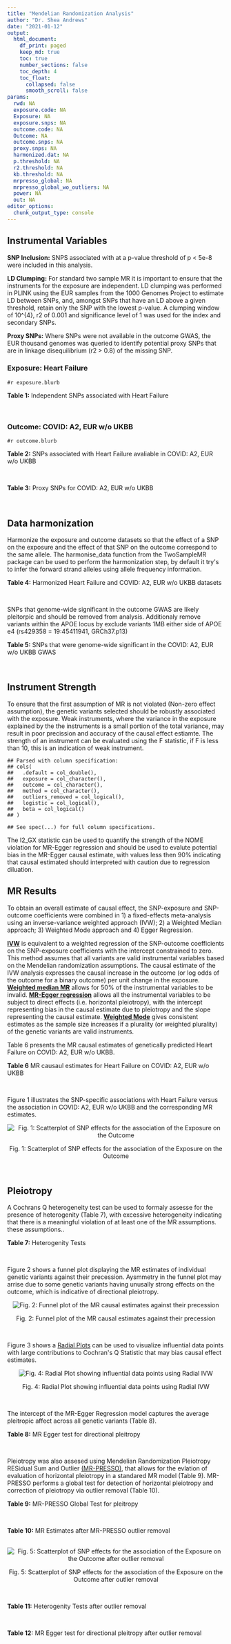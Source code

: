 ```yaml
---
title: "Mendelian Randomization Analysis"
author: "Dr. Shea Andrews"
date: "2021-01-12"
output:
  html_document:
    df_print: paged
    keep_md: true
    toc: true
    number_sections: false
    toc_depth: 4
    toc_float:
      collapsed: false
      smooth_scroll: false
params:
  rwd: NA
  exposure.code: NA
  Exposure: NA
  exposure.snps: NA
  outcome.code: NA
  Outcome: NA
  outcome.snps: NA
  proxy.snps: NA
  harmonized.dat: NA
  p.threshold: NA
  r2.threshold: NA
  kb.threshold: NA
  mrpresso_global: NA
  mrpresso_global_wo_outliers: NA
  power: NA
  out: NA
editor_options:
  chunk_output_type: console
---
```







## Instrumental Variables
**SNP Inclusion:** SNPS associated with at a p-value threshold of p < 5e-8 were included in this analysis.
<br>

**LD Clumping:** For standard two sample MR it is important to ensure that the instruments for the exposure are independent. LD clumping was performed in PLINK using the EUR samples from the 1000 Genomes Project to estimate LD between SNPs, and, amongst SNPs that have an LD above a given threshold, retain only the SNP with the lowest p-value. A clumping window of 10^{4}, r2 of 0.001 and significance level of 1 was used for the index and secondary SNPs.
<br>

**Proxy SNPs:** Where SNPs were not available in the outcome GWAS, the EUR thousand genomes was queried to identify potential proxy SNPs that are in linkage disequilibrium (r2 > 0.8) of the missing SNP.
<br>

### Exposure: Heart Failure
`#r exposure.blurb`
<br>

**Table 1:** Independent SNPs associated with Heart Failure
<div data-pagedtable="false">
  <script data-pagedtable-source type="application/json">
{"columns":[{"label":["SNP"],"name":[1],"type":["chr"],"align":["left"]},{"label":["CHROM"],"name":[2],"type":["dbl"],"align":["right"]},{"label":["POS"],"name":[3],"type":["dbl"],"align":["right"]},{"label":["REF"],"name":[4],"type":["chr"],"align":["left"]},{"label":["ALT"],"name":[5],"type":["chr"],"align":["left"]},{"label":["AF"],"name":[6],"type":["dbl"],"align":["right"]},{"label":["BETA"],"name":[7],"type":["dbl"],"align":["right"]},{"label":["SE"],"name":[8],"type":["dbl"],"align":["right"]},{"label":["Z"],"name":[9],"type":["dbl"],"align":["right"]},{"label":["P"],"name":[10],"type":["dbl"],"align":["right"]},{"label":["N"],"name":[11],"type":["dbl"],"align":["right"]},{"label":["TRAIT"],"name":[12],"type":["chr"],"align":["left"]}],"data":[{"1":"rs660240","2":"1","3":"109817838","4":"T","5":"C","6":"0.7872","7":"0.0611","8":"0.0097","9":"6.298970","10":"3.251e-10","11":"950670","12":"Heart_Failure"},{"1":"rs17042102","2":"4","3":"111668626","4":"G","5":"A","6":"0.1150","7":"0.1103","8":"0.0121","9":"9.115702","10":"5.705e-20","11":"960978","12":"Heart_Failure"},{"1":"rs11745324","2":"5","3":"137012171","4":"G","5":"A","6":"0.2277","7":"-0.0528","8":"0.0095","9":"-5.557895","10":"2.345e-08","11":"953416","12":"Heart_Failure"},{"1":"rs4135240","2":"6","3":"36647680","4":"T","5":"C","6":"0.3411","7":"-0.0486","8":"0.0084","9":"-5.785710","10":"6.838e-09","11":"953252","12":"Heart_Failure"},{"1":"rs55730499","2":"6","3":"161005610","4":"C","5":"T","6":"0.0694","7":"0.1058","8":"0.0157","9":"6.738854","10":"1.830e-11","11":"953746","12":"Heart_Failure"},{"1":"rs140570886","2":"6","3":"161013013","4":"T","5":"C","6":"0.0158","7":"0.2136","8":"0.0328","9":"6.512200","10":"7.687e-11","11":"925310","12":"Heart_Failure"},{"1":"rs1556516","2":"9","3":"22100176","4":"G","5":"C","6":"0.4845","7":"0.0622","8":"0.0078","9":"7.974359","10":"1.569e-15","11":"964027","12":"Heart_Failure"},{"1":"rs600038","2":"9","3":"136151806","4":"T","5":"C","6":"0.2091","7":"0.0569","8":"0.0096","9":"5.927080","10":"3.677e-09","11":"958809","12":"Heart_Failure"},{"1":"rs4746140","2":"10","3":"75417249","4":"G","5":"C","6":"0.1540","7":"-0.0666","8":"0.0109","9":"-6.110092","10":"1.104e-09","11":"958813","12":"Heart_Failure"},{"1":"rs17617337","2":"10","3":"121426884","4":"C","5":"T","6":"0.2208","7":"-0.0561","8":"0.0095","9":"-5.905263","10":"3.654e-09","11":"964025","12":"Heart_Failure"},{"1":"rs4766578","2":"12","3":"111904371","4":"T","5":"A","6":"0.5287","7":"-0.0433","8":"0.0079","9":"-5.481013","10":"4.899e-08","11":"956729","12":"Heart_Failure"},{"1":"rs56094641","2":"16","3":"53806453","4":"A","5":"G","6":"0.4158","7":"0.0454","8":"0.0080","9":"5.675000","10":"1.208e-08","11":"956726","12":"Heart_Failure"}],"options":{"columns":{"min":{},"max":[10]},"rows":{"min":[10],"max":[10]},"pages":{}}}
  </script>
</div>
<br>

### Outcome: COVID: A2, EUR w/o UKBB
`#r outcome.blurb`
<br>

**Table 2:** SNPs associated with Heart Failure avaliable in COVID: A2, EUR w/o UKBB
<div data-pagedtable="false">
  <script data-pagedtable-source type="application/json">
{"columns":[{"label":["SNP"],"name":[1],"type":["chr"],"align":["left"]},{"label":["CHROM"],"name":[2],"type":["dbl"],"align":["right"]},{"label":["POS"],"name":[3],"type":["dbl"],"align":["right"]},{"label":["REF"],"name":[4],"type":["chr"],"align":["left"]},{"label":["ALT"],"name":[5],"type":["chr"],"align":["left"]},{"label":["AF"],"name":[6],"type":["dbl"],"align":["right"]},{"label":["BETA"],"name":[7],"type":["dbl"],"align":["right"]},{"label":["SE"],"name":[8],"type":["dbl"],"align":["right"]},{"label":["Z"],"name":[9],"type":["dbl"],"align":["right"]},{"label":["P"],"name":[10],"type":["dbl"],"align":["right"]},{"label":["N"],"name":[11],"type":["dbl"],"align":["right"]},{"label":["TRAIT"],"name":[12],"type":["chr"],"align":["left"]}],"data":[{"1":"rs660240","2":"1","3":"109817838","4":"T","5":"C","6":"0.78710","7":"0.0307830","8":"0.041911","9":"0.7344850","10":"0.4627000","11":"1049400","12":"COVID_A2__EUR_w/o_UKBB"},{"1":"rs17042102","2":"4","3":"111668626","4":"G","5":"A","6":"0.12690","7":"-0.0895160","8":"0.038599","9":"-2.3191274","10":"0.0203900","11":"1059456","12":"COVID_A2__EUR_w/o_UKBB"},{"1":"rs11745324","2":"5","3":"137012171","4":"G","5":"A","6":"0.23700","7":"-0.0149180","8":"0.037965","9":"-0.3929409","10":"0.6944000","11":"1049400","12":"COVID_A2__EUR_w/o_UKBB"},{"1":"rs4135240","2":"6","3":"36647680","4":"T","5":"C","6":"0.35030","7":"0.0250030","8":"0.032886","9":"0.7602931","10":"0.4471000","11":"1049400","12":"COVID_A2__EUR_w/o_UKBB"},{"1":"rs55730499","2":"6","3":"161005610","4":"C","5":"T","6":"0.06255","7":"-0.0868750","8":"0.053797","9":"-1.6148670","10":"0.1063000","11":"1059456","12":"COVID_A2__EUR_w/o_UKBB"},{"1":"rs140570886","2":"6","3":"161013013","4":"T","5":"C","6":"0.01329","7":"0.0268410","8":"0.137680","9":"0.1949521","10":"0.8454000","11":"1048997","12":"COVID_A2__EUR_w/o_UKBB"},{"1":"rs1556516","2":"9","3":"22100176","4":"G","5":"C","6":"0.48900","7":"-0.0371960","8":"0.025943","9":"-1.4337586","10":"0.1516000","11":"1059456","12":"COVID_A2__EUR_w/o_UKBB"},{"1":"rs600038","2":"9","3":"136151806","4":"T","5":"C","6":"0.22080","7":"0.1347200","8":"0.038097","9":"3.5362400","10":"0.0004058","11":"1048997","12":"COVID_A2__EUR_w/o_UKBB"},{"1":"rs4746140","2":"10","3":"75417249","4":"G","5":"C","6":"0.15810","7":"-0.0037638","8":"0.035730","9":"-0.1053401","10":"0.9161000","11":"1059456","12":"COVID_A2__EUR_w/o_UKBB"},{"1":"rs17617337","2":"10","3":"121426884","4":"C","5":"T","6":"0.21120","7":"-0.0278580","8":"0.032354","9":"-0.8610373","10":"0.3892000","11":"1059456","12":"COVID_A2__EUR_w/o_UKBB"},{"1":"rs4766578","2":"12","3":"111904371","4":"T","5":"A","6":"0.50920","7":"0.0384180","8":"0.032467","9":"1.1832938","10":"0.2367000","11":"1049400","12":"COVID_A2__EUR_w/o_UKBB"},{"1":"rs56094641","2":"16","3":"53806453","4":"A","5":"G","6":"0.41420","7":"-0.0237370","8":"0.026035","9":"-0.9117342","10":"0.3619000","11":"1059456","12":"COVID_A2__EUR_w/o_UKBB"}],"options":{"columns":{"min":{},"max":[10]},"rows":{"min":[10],"max":[10]},"pages":{}}}
  </script>
</div>
<br>

**Table 3:** Proxy SNPs for COVID: A2, EUR w/o UKBB
<div data-pagedtable="false">
  <script data-pagedtable-source type="application/json">
{"columns":[{"label":["proxy.outcome"],"name":[1],"type":["lgl"],"align":["right"]},{"label":["target_snp"],"name":[2],"type":["lgl"],"align":["right"]},{"label":["proxy_snp"],"name":[3],"type":["lgl"],"align":["right"]},{"label":["ld.r2"],"name":[4],"type":["lgl"],"align":["right"]},{"label":["Dprime"],"name":[5],"type":["lgl"],"align":["right"]},{"label":["ref.proxy"],"name":[6],"type":["lgl"],"align":["right"]},{"label":["alt.proxy"],"name":[7],"type":["lgl"],"align":["right"]},{"label":["CHROM"],"name":[8],"type":["lgl"],"align":["right"]},{"label":["POS"],"name":[9],"type":["lgl"],"align":["right"]},{"label":["ALT.proxy"],"name":[10],"type":["lgl"],"align":["right"]},{"label":["REF.proxy"],"name":[11],"type":["lgl"],"align":["right"]},{"label":["AF"],"name":[12],"type":["lgl"],"align":["right"]},{"label":["BETA"],"name":[13],"type":["lgl"],"align":["right"]},{"label":["SE"],"name":[14],"type":["lgl"],"align":["right"]},{"label":["P"],"name":[15],"type":["lgl"],"align":["right"]},{"label":["N"],"name":[16],"type":["lgl"],"align":["right"]},{"label":["ref"],"name":[17],"type":["lgl"],"align":["right"]},{"label":["alt"],"name":[18],"type":["lgl"],"align":["right"]},{"label":["ALT"],"name":[19],"type":["lgl"],"align":["right"]},{"label":["REF"],"name":[20],"type":["lgl"],"align":["right"]},{"label":["PHASE"],"name":[21],"type":["lgl"],"align":["right"]}],"data":[{"1":"NA","2":"NA","3":"NA","4":"NA","5":"NA","6":"NA","7":"NA","8":"NA","9":"NA","10":"NA","11":"NA","12":"NA","13":"NA","14":"NA","15":"NA","16":"NA","17":"NA","18":"NA","19":"NA","20":"NA","21":"NA"}],"options":{"columns":{"min":{},"max":[10]},"rows":{"min":[10],"max":[10]},"pages":{}}}
  </script>
</div>
<br>

## Data harmonization
Harmonize the exposure and outcome datasets so that the effect of a SNP on the exposure and the effect of that SNP on the outcome correspond to the same allele. The harmonise_data function from the TwoSampleMR package can be used to perform the harmonization step, by default it try's to infer the forward strand alleles using allele frequency information.
<br>

**Table 4:** Harmonized Heart Failure and COVID: A2, EUR w/o UKBB datasets
<div data-pagedtable="false">
  <script data-pagedtable-source type="application/json">
{"columns":[{"label":["SNP"],"name":[1],"type":["chr"],"align":["left"]},{"label":["effect_allele.exposure"],"name":[2],"type":["chr"],"align":["left"]},{"label":["other_allele.exposure"],"name":[3],"type":["chr"],"align":["left"]},{"label":["effect_allele.outcome"],"name":[4],"type":["chr"],"align":["left"]},{"label":["other_allele.outcome"],"name":[5],"type":["chr"],"align":["left"]},{"label":["beta.exposure"],"name":[6],"type":["dbl"],"align":["right"]},{"label":["beta.outcome"],"name":[7],"type":["dbl"],"align":["right"]},{"label":["eaf.exposure"],"name":[8],"type":["dbl"],"align":["right"]},{"label":["eaf.outcome"],"name":[9],"type":["dbl"],"align":["right"]},{"label":["remove"],"name":[10],"type":["lgl"],"align":["right"]},{"label":["palindromic"],"name":[11],"type":["lgl"],"align":["right"]},{"label":["ambiguous"],"name":[12],"type":["lgl"],"align":["right"]},{"label":["id.outcome"],"name":[13],"type":["chr"],"align":["left"]},{"label":["chr.outcome"],"name":[14],"type":["dbl"],"align":["right"]},{"label":["pos.outcome"],"name":[15],"type":["dbl"],"align":["right"]},{"label":["se.outcome"],"name":[16],"type":["dbl"],"align":["right"]},{"label":["z.outcome"],"name":[17],"type":["dbl"],"align":["right"]},{"label":["pval.outcome"],"name":[18],"type":["dbl"],"align":["right"]},{"label":["samplesize.outcome"],"name":[19],"type":["dbl"],"align":["right"]},{"label":["outcome"],"name":[20],"type":["chr"],"align":["left"]},{"label":["mr_keep.outcome"],"name":[21],"type":["lgl"],"align":["right"]},{"label":["pval_origin.outcome"],"name":[22],"type":["chr"],"align":["left"]},{"label":["chr.exposure"],"name":[23],"type":["dbl"],"align":["right"]},{"label":["pos.exposure"],"name":[24],"type":["dbl"],"align":["right"]},{"label":["se.exposure"],"name":[25],"type":["dbl"],"align":["right"]},{"label":["z.exposure"],"name":[26],"type":["dbl"],"align":["right"]},{"label":["pval.exposure"],"name":[27],"type":["dbl"],"align":["right"]},{"label":["samplesize.exposure"],"name":[28],"type":["dbl"],"align":["right"]},{"label":["exposure"],"name":[29],"type":["chr"],"align":["left"]},{"label":["mr_keep.exposure"],"name":[30],"type":["lgl"],"align":["right"]},{"label":["pval_origin.exposure"],"name":[31],"type":["chr"],"align":["left"]},{"label":["id.exposure"],"name":[32],"type":["chr"],"align":["left"]},{"label":["action"],"name":[33],"type":["dbl"],"align":["right"]},{"label":["mr_keep"],"name":[34],"type":["lgl"],"align":["right"]},{"label":["pt"],"name":[35],"type":["dbl"],"align":["right"]},{"label":["pleitropy_keep"],"name":[36],"type":["lgl"],"align":["right"]},{"label":["mrpresso_RSSobs"],"name":[37],"type":["dbl"],"align":["right"]},{"label":["mrpresso_pval"],"name":[38],"type":["chr"],"align":["left"]},{"label":["mrpresso_keep"],"name":[39],"type":["lgl"],"align":["right"]}],"data":[{"1":"rs11745324","2":"A","3":"G","4":"A","5":"G","6":"-0.0528","7":"-0.0149180","8":"0.2277","9":"0.23700","10":"FALSE","11":"FALSE","12":"FALSE","13":"562tZs","14":"5","15":"137012171","16":"0.037965","17":"-0.3929409","18":"0.6944000","19":"1049400","20":"covidhgi2020A2v5alleurLeaveUKBB","21":"TRUE","22":"reported","23":"5","24":"137012171","25":"0.0095","26":"-5.557895","27":"2.345e-08","28":"953416","29":"Shah2020heartfailure","30":"TRUE","31":"reported","32":"zq1oPC","33":"2","34":"TRUE","35":"5e-08","36":"TRUE","37":"0.0004901963","38":"1","39":"TRUE"},{"1":"rs140570886","2":"C","3":"T","4":"C","5":"T","6":"0.2136","7":"0.0268410","8":"0.0158","9":"0.01329","10":"FALSE","11":"FALSE","12":"FALSE","13":"562tZs","14":"6","15":"161013013","16":"0.137680","17":"0.1949521","18":"0.8454000","19":"1048997","20":"covidhgi2020A2v5alleurLeaveUKBB","21":"TRUE","22":"reported","23":"6","24":"161013013","25":"0.0328","26":"6.512200","27":"7.687e-11","28":"925310","29":"Shah2020heartfailure","30":"TRUE","31":"reported","32":"zq1oPC","33":"2","34":"TRUE","35":"5e-08","36":"TRUE","37":"0.0030011712","38":"1","39":"TRUE"},{"1":"rs1556516","2":"C","3":"G","4":"C","5":"G","6":"0.0622","7":"-0.0371960","8":"0.4845","9":"0.48900","10":"FALSE","11":"TRUE","12":"TRUE","13":"562tZs","14":"9","15":"22100176","16":"0.025943","17":"-1.4337586","18":"0.1516000","19":"1059456","20":"covidhgi2020A2v5alleurLeaveUKBB","21":"TRUE","22":"reported","23":"9","24":"22100176","25":"0.0078","26":"7.974359","27":"1.569e-15","28":"964027","29":"Shah2020heartfailure","30":"TRUE","31":"reported","32":"zq1oPC","33":"2","34":"FALSE","35":"5e-08","36":"TRUE","37":"NA","38":"NA","39":"NA"},{"1":"rs17042102","2":"A","3":"G","4":"A","5":"G","6":"0.1103","7":"-0.0895160","8":"0.1150","9":"0.12690","10":"FALSE","11":"FALSE","12":"FALSE","13":"562tZs","14":"4","15":"111668626","16":"0.038599","17":"-2.3191274","18":"0.0203900","19":"1059456","20":"covidhgi2020A2v5alleurLeaveUKBB","21":"TRUE","22":"reported","23":"4","24":"111668626","25":"0.0121","26":"9.115702","27":"5.705e-20","28":"960978","29":"Shah2020heartfailure","30":"TRUE","31":"reported","32":"zq1oPC","33":"2","34":"TRUE","35":"5e-08","36":"TRUE","37":"0.0106410460","38":"0.226","39":"TRUE"},{"1":"rs17617337","2":"T","3":"C","4":"T","5":"C","6":"-0.0561","7":"-0.0278580","8":"0.2208","9":"0.21120","10":"FALSE","11":"FALSE","12":"FALSE","13":"562tZs","14":"10","15":"121426884","16":"0.032354","17":"-0.8610373","18":"0.3892000","19":"1059456","20":"covidhgi2020A2v5alleurLeaveUKBB","21":"TRUE","22":"reported","23":"10","24":"121426884","25":"0.0095","26":"-5.905263","27":"3.654e-09","28":"964025","29":"Shah2020heartfailure","30":"TRUE","31":"reported","32":"zq1oPC","33":"2","34":"TRUE","35":"5e-08","36":"TRUE","37":"0.0014149363","38":"1","39":"TRUE"},{"1":"rs4135240","2":"C","3":"T","4":"C","5":"T","6":"-0.0486","7":"0.0250030","8":"0.3411","9":"0.35030","10":"FALSE","11":"FALSE","12":"FALSE","13":"562tZs","14":"6","15":"36647680","16":"0.032886","17":"0.7602931","18":"0.4471000","19":"1049400","20":"covidhgi2020A2v5alleurLeaveUKBB","21":"TRUE","22":"reported","23":"6","24":"36647680","25":"0.0084","26":"-5.785710","27":"6.838e-09","28":"953252","29":"Shah2020heartfailure","30":"TRUE","31":"reported","32":"zq1oPC","33":"2","34":"TRUE","35":"5e-08","36":"TRUE","37":"0.0004402934","38":"1","39":"TRUE"},{"1":"rs4746140","2":"C","3":"G","4":"C","5":"G","6":"-0.0666","7":"-0.0037638","8":"0.1540","9":"0.15810","10":"FALSE","11":"TRUE","12":"FALSE","13":"562tZs","14":"10","15":"75417249","16":"0.035730","17":"-0.1053401","18":"0.9161000","19":"1059456","20":"covidhgi2020A2v5alleurLeaveUKBB","21":"TRUE","22":"reported","23":"10","24":"75417249","25":"0.0109","26":"-6.110092","27":"1.104e-09","28":"958813","29":"Shah2020heartfailure","30":"TRUE","31":"reported","32":"zq1oPC","33":"2","34":"TRUE","35":"5e-08","36":"TRUE","37":"0.0001575821","38":"1","39":"TRUE"},{"1":"rs4766578","2":"A","3":"T","4":"A","5":"T","6":"-0.0433","7":"0.0384180","8":"0.5287","9":"0.50920","10":"FALSE","11":"TRUE","12":"TRUE","13":"562tZs","14":"12","15":"111904371","16":"0.032467","17":"1.1832938","18":"0.2367000","19":"1049400","20":"covidhgi2020A2v5alleurLeaveUKBB","21":"TRUE","22":"reported","23":"12","24":"111904371","25":"0.0079","26":"-5.481013","27":"4.899e-08","28":"956729","29":"Shah2020heartfailure","30":"TRUE","31":"reported","32":"zq1oPC","33":"2","34":"FALSE","35":"5e-08","36":"TRUE","37":"NA","38":"NA","39":"NA"},{"1":"rs55730499","2":"T","3":"C","4":"T","5":"C","6":"0.1058","7":"-0.0868750","8":"0.0694","9":"0.06255","10":"FALSE","11":"FALSE","12":"FALSE","13":"562tZs","14":"6","15":"161005610","16":"0.053797","17":"-1.6148670","18":"0.1063000","19":"1059456","20":"covidhgi2020A2v5alleurLeaveUKBB","21":"TRUE","22":"reported","23":"6","24":"161005610","25":"0.0157","26":"6.738854","27":"1.830e-11","28":"953746","29":"Shah2020heartfailure","30":"TRUE","31":"reported","32":"zq1oPC","33":"2","34":"TRUE","35":"5e-08","36":"TRUE","37":"0.0072605089","38":"1","39":"TRUE"},{"1":"rs56094641","2":"G","3":"A","4":"G","5":"A","6":"0.0454","7":"-0.0237370","8":"0.4158","9":"0.41420","10":"FALSE","11":"FALSE","12":"FALSE","13":"562tZs","14":"16","15":"53806453","16":"0.026035","17":"-0.9117342","18":"0.3619000","19":"1059456","20":"covidhgi2020A2v5alleurLeaveUKBB","21":"TRUE","22":"reported","23":"16","24":"53806453","25":"0.0080","26":"5.675000","27":"1.208e-08","28":"956726","29":"Shah2020heartfailure","30":"TRUE","31":"reported","32":"zq1oPC","33":"2","34":"TRUE","35":"5e-08","36":"TRUE","37":"0.0004240539","38":"1","39":"TRUE"},{"1":"rs600038","2":"C","3":"T","4":"C","5":"T","6":"0.0569","7":"0.1347200","8":"0.2091","9":"0.22080","10":"FALSE","11":"FALSE","12":"FALSE","13":"562tZs","14":"9","15":"136151806","16":"0.038097","17":"3.5362400","18":"0.0004058","19":"1048997","20":"covidhgi2020A2v5alleurLeaveUKBB","21":"TRUE","22":"reported","23":"9","24":"136151806","25":"0.0096","26":"5.927080","27":"3.677e-09","28":"958809","29":"Shah2020heartfailure","30":"TRUE","31":"reported","32":"zq1oPC","33":"2","34":"TRUE","35":"5e-08","36":"TRUE","37":"0.0229520357","38":"<0.001","39":"FALSE"},{"1":"rs660240","2":"C","3":"T","4":"C","5":"T","6":"0.0611","7":"0.0307830","8":"0.7872","9":"0.78710","10":"FALSE","11":"FALSE","12":"FALSE","13":"562tZs","14":"1","15":"109817838","16":"0.041911","17":"0.7344850","18":"0.4627000","19":"1049400","20":"covidhgi2020A2v5alleurLeaveUKBB","21":"TRUE","22":"reported","23":"1","24":"109817838","25":"0.0097","26":"6.298970","27":"3.251e-10","28":"950670","29":"Shah2020heartfailure","30":"TRUE","31":"reported","32":"zq1oPC","33":"2","34":"TRUE","35":"5e-08","36":"TRUE","37":"0.0016200823","38":"1","39":"TRUE"}],"options":{"columns":{"min":{},"max":[10]},"rows":{"min":[10],"max":[10]},"pages":{}}}
  </script>
</div>
<br>

SNPs that genome-wide significant in the outcome GWAS are likely pleitorpic and should be removed from analysis. Additionaly remove variants within the APOE locus by exclude variants 1MB either side of APOE e4 (rs429358 = 19:45411941, GRCh37.p13)
<br>


**Table 5:** SNPs that were genome-wide significant in the COVID: A2, EUR w/o UKBB GWAS
<div data-pagedtable="false">
  <script data-pagedtable-source type="application/json">
{"columns":[{"label":["SNP"],"name":[1],"type":["chr"],"align":["left"]},{"label":["chr.outcome"],"name":[2],"type":["dbl"],"align":["right"]},{"label":["pos.outcome"],"name":[3],"type":["dbl"],"align":["right"]},{"label":["pval.exposure"],"name":[4],"type":["dbl"],"align":["right"]},{"label":["pval.outcome"],"name":[5],"type":["dbl"],"align":["right"]}],"data":[],"options":{"columns":{"min":{},"max":[10]},"rows":{"min":[10],"max":[10]},"pages":{}}}
  </script>
</div>
<br>


## Instrument Strength
To ensure that the first assumption of MR is not violated (Non-zero effect assumption), the genetic variants selected should be robustly associated with the exposure. Weak instruments, where the variance in the exposure explained by the the instruments is a small portion of the total variance, may result in poor precission and accuracy of the causal effect estiamte. The strength of an instrument can be evaluated using the F statistic, if F is less than 10, this is an indication of weak instrument.


```
## Parsed with column specification:
## cols(
##   .default = col_double(),
##   exposure = col_character(),
##   outcome = col_character(),
##   method = col_character(),
##   outliers_removed = col_logical(),
##   logistic = col_logical(),
##   beta = col_logical()
## )
```

```
## See spec(...) for full column specifications.
```

<div data-pagedtable="false">
  <script data-pagedtable-source type="application/json">
{"columns":[{"label":["outliers_removed"],"name":[1],"type":["lgl"],"align":["right"]},{"label":["pve.exposure"],"name":[2],"type":["dbl"],"align":["right"]},{"label":["F"],"name":[3],"type":["dbl"],"align":["right"]},{"label":["Alpha"],"name":[4],"type":["dbl"],"align":["right"]},{"label":["NCP"],"name":[5],"type":["dbl"],"align":["right"]},{"label":["Power"],"name":[6],"type":["dbl"],"align":["right"]}],"data":[{"1":"FALSE","2":"0.0004236844","3":"41.42473","4":"0.05","5":"0.4344879","6":"0.1010701"},{"1":"TRUE","2":"0.0003878625","3":"42.13446","4":"0.05","5":"1.2033129","6":"0.1951847"}],"options":{"columns":{"min":{},"max":[10]},"rows":{"min":[10],"max":[10]},"pages":{}}}
  </script>
</div>

The I2_GX statistic can be used to quantify the strength of the NOME violation for MR-Egger regression and should be used to evalute potential bias in the MR-Egger causal estimate, with values less then 90% indicating that causal estimated should interpreted with caution due to regression diluation.

<div data-pagedtable="false">
  <script data-pagedtable-source type="application/json">
{"columns":[{"label":["outliers_removed"],"name":[1],"type":["lgl"],"align":["right"]},{"label":["Isq_gx"],"name":[2],"type":["dbl"],"align":["right"]}],"data":[{"1":"FALSE","2":"0.5907912"},{"1":"TRUE","2":"NA"}],"options":{"columns":{"min":{},"max":[10]},"rows":{"min":[10],"max":[10]},"pages":{}}}
  </script>
</div>


##  MR Results
To obtain an overall estimate of causal effect, the SNP-exposure and SNP-outcome coefficients were combined in 1) a fixed-effects meta-analysis using an inverse-variance weighted approach (IVW); 2) a Weighted Median approach; 3) Weighted Mode approach and 4) Egger Regression.


[**IVW**](https://doi.org/10.1002/gepi.21758) is equivalent to a weighted regression of the SNP-outcome coefficients on the SNP-exposure coefficients with the intercept constrained to zero. This method assumes that all variants are valid instrumental variables based on the Mendelian randomization assumptions. The causal estimate of the IVW analysis expresses the causal increase in the outcome (or log odds of the outcome for a binary outcome) per unit change in the exposure. [**Weighted median MR**](https://doi.org/10.1002/gepi.21965) allows for 50% of the instrumental variables to be invalid. [**MR-Egger regression**](https://doi.org/10.1093/ije/dyw220) allows all the instrumental variables to be subject to direct effects (i.e. horizontal pleiotropy), with the intercept representing bias in the causal estimate due to pleiotropy and the slope representing the causal estimate. [**Weighted Mode**](https://doi.org/10.1093/ije/dyx102) gives consistent estimates as the sample size increases if a plurality (or weighted plurality) of the genetic variants are valid instruments.
<br>



Table 6 presents the MR causal estimates of genetically predicted Heart Failure on COVID: A2, EUR w/o UKBB.
<br>

**Table 6** MR causaul estimates for Heart Failure on COVID: A2, EUR w/o UKBB
<div data-pagedtable="false">
  <script data-pagedtable-source type="application/json">
{"columns":[{"label":["id.exposure"],"name":[1],"type":["chr"],"align":["left"]},{"label":["id.outcome"],"name":[2],"type":["chr"],"align":["left"]},{"label":["outcome"],"name":[3],"type":["fctr"],"align":["left"]},{"label":["exposure"],"name":[4],"type":["fctr"],"align":["left"]},{"label":["method"],"name":[5],"type":["fctr"],"align":["left"]},{"label":["nsnp"],"name":[6],"type":["int"],"align":["right"]},{"label":["b"],"name":[7],"type":["dbl"],"align":["right"]},{"label":["se"],"name":[8],"type":["dbl"],"align":["right"]},{"label":["pval"],"name":[9],"type":["dbl"],"align":["right"]}],"data":[{"1":"zq1oPC","2":"562tZs","3":"covidhgi2020A2v5alleurLeaveUKBB","4":"Shah2020heartfailure","5":"Inverse variance weighted (fixed effects)","6":"10","7":"-0.1117830","8":"0.1755832","9":"0.52436061"},{"1":"zq1oPC","2":"562tZs","3":"covidhgi2020A2v5alleurLeaveUKBB","4":"Shah2020heartfailure","5":"Weighted median","6":"10","7":"-0.4944310","8":"0.2501944","9":"0.04813357"},{"1":"zq1oPC","2":"562tZs","3":"covidhgi2020A2v5alleurLeaveUKBB","4":"Shah2020heartfailure","5":"Weighted mode","6":"10","7":"-0.6189915","8":"0.3280416","9":"0.09178520"},{"1":"zq1oPC","2":"562tZs","3":"covidhgi2020A2v5alleurLeaveUKBB","4":"Shah2020heartfailure","5":"MR Egger","6":"10","7":"-0.9290483","8":"0.7739111","9":"0.26429869"}],"options":{"columns":{"min":{},"max":[10]},"rows":{"min":[10],"max":[10]},"pages":{}}}
  </script>
</div>
<br>

Figure 1 illustrates the SNP-specific associations with Heart Failure versus the association in COVID: A2, EUR w/o UKBB and the corresponding MR estimates.
<br>

<div class="figure" style="text-align: center">
<img src="/sc/arion/projects/LOAD/shea/Projects/MRcovid/results/MRcovideurwoukbb/Shah2020heartfailure/covidhgi2020A2v5alleurLeaveUKBB/Shah2020heartfailure_5e-8_covidhgi2020A2v5alleurLeaveUKBB_MR_Analaysis_files/figure-html/scatter_plot-1.png" alt="Fig. 1: Scatterplot of SNP effects for the association of the Exposure on the Outcome"  />
<p class="caption">Fig. 1: Scatterplot of SNP effects for the association of the Exposure on the Outcome</p>
</div>
<br>


## Pleiotropy
A Cochrans Q heterogeneity test can be used to formaly assesse for the presence of heterogenity (Table 7), with excessive heterogeneity indicating that there is a meaningful violation of at least one of the MR assumptions.
these assumptions..
<br>

**Table 7:** Heterogenity Tests
<div data-pagedtable="false">
  <script data-pagedtable-source type="application/json">
{"columns":[{"label":["id.exposure"],"name":[1],"type":["chr"],"align":["left"]},{"label":["id.outcome"],"name":[2],"type":["chr"],"align":["left"]},{"label":["outcome"],"name":[3],"type":["fctr"],"align":["left"]},{"label":["exposure"],"name":[4],"type":["fctr"],"align":["left"]},{"label":["method"],"name":[5],"type":["fctr"],"align":["left"]},{"label":["Q"],"name":[6],"type":["dbl"],"align":["right"]},{"label":["Q_df"],"name":[7],"type":["dbl"],"align":["right"]},{"label":["Q_pval"],"name":[8],"type":["dbl"],"align":["right"]}],"data":[{"1":"zq1oPC","2":"562tZs","3":"covidhgi2020A2v5alleurLeaveUKBB","4":"Shah2020heartfailure","5":"MR Egger","6":"19.81390","7":"8","8":"0.011063525"},{"1":"zq1oPC","2":"562tZs","3":"covidhgi2020A2v5alleurLeaveUKBB","4":"Shah2020heartfailure","5":"Inverse variance weighted","6":"22.97947","7":"9","8":"0.006242587"}],"options":{"columns":{"min":{},"max":[10]},"rows":{"min":[10],"max":[10]},"pages":{}}}
  </script>
</div>
<br>

Figure 2 shows a funnel plot displaying the MR estimates of individual genetic variants against their precession. Aysmmetry in the funnel plot may arrise due to some genetic variants having unusally strong effects on the outcome, which is indicative of directional pleiotropy.
<br>

<div class="figure" style="text-align: center">
<img src="/sc/arion/projects/LOAD/shea/Projects/MRcovid/results/MRcovideurwoukbb/Shah2020heartfailure/covidhgi2020A2v5alleurLeaveUKBB/Shah2020heartfailure_5e-8_covidhgi2020A2v5alleurLeaveUKBB_MR_Analaysis_files/figure-html/funnel_plot-1.png" alt="Fig. 2: Funnel plot of the MR causal estimates against their precession"  />
<p class="caption">Fig. 2: Funnel plot of the MR causal estimates against their precession</p>
</div>
<br>

Figure 3 shows a [Radial Plots](https://github.com/WSpiller/RadialMR) can be used to visualize influential data points with large contributions to Cochran's Q Statistic that may bias causal effect estimates.



<div class="figure" style="text-align: center">
<img src="/sc/arion/projects/LOAD/shea/Projects/MRcovid/results/MRcovideurwoukbb/Shah2020heartfailure/covidhgi2020A2v5alleurLeaveUKBB/Shah2020heartfailure_5e-8_covidhgi2020A2v5alleurLeaveUKBB_MR_Analaysis_files/figure-html/Radial_Plot-1.png" alt="Fig. 4: Radial Plot showing influential data points using Radial IVW"  />
<p class="caption">Fig. 4: Radial Plot showing influential data points using Radial IVW</p>
</div>
<br>

The intercept of the MR-Egger Regression model captures the average pleitropic affect across all genetic variants (Table 8).
<br>

**Table 8:** MR Egger test for directional pleitropy
<div data-pagedtable="false">
  <script data-pagedtable-source type="application/json">
{"columns":[{"label":["id.exposure"],"name":[1],"type":["chr"],"align":["left"]},{"label":["id.outcome"],"name":[2],"type":["chr"],"align":["left"]},{"label":["outcome"],"name":[3],"type":["fctr"],"align":["left"]},{"label":["exposure"],"name":[4],"type":["fctr"],"align":["left"]},{"label":["egger_intercept"],"name":[5],"type":["dbl"],"align":["right"]},{"label":["se"],"name":[6],"type":["dbl"],"align":["right"]},{"label":["pval"],"name":[7],"type":["dbl"],"align":["right"]}],"data":[{"1":"zq1oPC","2":"562tZs","3":"covidhgi2020A2v5alleurLeaveUKBB","4":"Shah2020heartfailure","5":"0.05888878","6":"0.05208907","7":"0.2910009"}],"options":{"columns":{"min":{},"max":[10]},"rows":{"min":[10],"max":[10]},"pages":{}}}
  </script>
</div>
<br>

Pleiotropy was also assesed using Mendelian Randomization Pleiotropy RESidual Sum and Outlier [(MR-PRESSO)](https://doi.org/10.1038/s41588-018-0099-7), that allows for the evlation of evaluation of horizontal pleiotropy in a standared MR model (Table 9). MR-PRESSO performs a global test for detection of horizontal pleiotropy and correction of pleiotropy via outlier removal (Table 10).
<br>

**Table 9:** MR-PRESSO Global Test for pleitropy
<div data-pagedtable="false">
  <script data-pagedtable-source type="application/json">
{"columns":[{"label":["id.exposure"],"name":[1],"type":["chr"],"align":["left"]},{"label":["id.outcome"],"name":[2],"type":["chr"],"align":["left"]},{"label":["outcome"],"name":[3],"type":["chr"],"align":["left"]},{"label":["exposure"],"name":[4],"type":["chr"],"align":["left"]},{"label":["pt"],"name":[5],"type":["dbl"],"align":["right"]},{"label":["outliers_removed"],"name":[6],"type":["lgl"],"align":["right"]},{"label":["n_outliers"],"name":[7],"type":["dbl"],"align":["right"]},{"label":["RSSobs"],"name":[8],"type":["dbl"],"align":["right"]},{"label":["pval"],"name":[9],"type":["dbl"],"align":["right"]}],"data":[{"1":"zq1oPC","2":"562tZs","3":"covidhgi2020A2v5alleurLeaveUKBB","4":"Shah2020heartfailure","5":"5e-08","6":"FALSE","7":"1","8":"29.39345","9":"0.0058"}],"options":{"columns":{"min":{},"max":[10]},"rows":{"min":[10],"max":[10]},"pages":{}}}
  </script>
</div>
<br>


**Table 10:** MR Estimates after MR-PRESSO outlier removal
<div data-pagedtable="false">
  <script data-pagedtable-source type="application/json">
{"columns":[{"label":["id.exposure"],"name":[1],"type":["chr"],"align":["left"]},{"label":["id.outcome"],"name":[2],"type":["chr"],"align":["left"]},{"label":["outcome"],"name":[3],"type":["fctr"],"align":["left"]},{"label":["exposure"],"name":[4],"type":["fctr"],"align":["left"]},{"label":["method"],"name":[5],"type":["fctr"],"align":["left"]},{"label":["nsnp"],"name":[6],"type":["int"],"align":["right"]},{"label":["b"],"name":[7],"type":["dbl"],"align":["right"]},{"label":["se"],"name":[8],"type":["dbl"],"align":["right"]},{"label":["pval"],"name":[9],"type":["dbl"],"align":["right"]}],"data":[{"1":"zq1oPC","2":"562tZs","3":"covidhgi2020A2v5alleurLeaveUKBB","4":"Shah2020heartfailure","5":"Inverse variance weighted (fixed effects)","6":"9","7":"-0.2948909","8":"0.1819512","9":"0.10507886"},{"1":"zq1oPC","2":"562tZs","3":"covidhgi2020A2v5alleurLeaveUKBB","4":"Shah2020heartfailure","5":"Weighted median","6":"9","7":"-0.5168379","8":"0.2518828","9":"0.04017951"},{"1":"zq1oPC","2":"562tZs","3":"covidhgi2020A2v5alleurLeaveUKBB","4":"Shah2020heartfailure","5":"Weighted mode","6":"9","7":"-0.7181304","8":"0.3578135","9":"0.07964809"},{"1":"zq1oPC","2":"562tZs","3":"covidhgi2020A2v5alleurLeaveUKBB","4":"Shah2020heartfailure","5":"MR Egger","6":"9","7":"-0.7864751","8":"0.4970361","9":"0.15758922"}],"options":{"columns":{"min":{},"max":[10]},"rows":{"min":[10],"max":[10]},"pages":{}}}
  </script>
</div>
<br>

<div class="figure" style="text-align: center">
<img src="/sc/arion/projects/LOAD/shea/Projects/MRcovid/results/MRcovideurwoukbb/Shah2020heartfailure/covidhgi2020A2v5alleurLeaveUKBB/Shah2020heartfailure_5e-8_covidhgi2020A2v5alleurLeaveUKBB_MR_Analaysis_files/figure-html/scatter_plot_outlier-1.png" alt="Fig. 5: Scatterplot of SNP effects for the association of the Exposure on the Outcome after outlier removal"  />
<p class="caption">Fig. 5: Scatterplot of SNP effects for the association of the Exposure on the Outcome after outlier removal</p>
</div>
<br>

**Table 11:** Heterogenity Tests after outlier removal
<div data-pagedtable="false">
  <script data-pagedtable-source type="application/json">
{"columns":[{"label":["id.exposure"],"name":[1],"type":["chr"],"align":["left"]},{"label":["id.outcome"],"name":[2],"type":["chr"],"align":["left"]},{"label":["outcome"],"name":[3],"type":["fctr"],"align":["left"]},{"label":["exposure"],"name":[4],"type":["fctr"],"align":["left"]},{"label":["method"],"name":[5],"type":["fctr"],"align":["left"]},{"label":["Q"],"name":[6],"type":["dbl"],"align":["right"]},{"label":["Q_df"],"name":[7],"type":["dbl"],"align":["right"]},{"label":["Q_pval"],"name":[8],"type":["dbl"],"align":["right"]}],"data":[{"1":"zq1oPC","2":"562tZs","3":"covidhgi2020A2v5alleurLeaveUKBB","4":"Shah2020heartfailure","5":"MR Egger","6":"7.104100","7":"7","8":"0.4181221"},{"1":"zq1oPC","2":"562tZs","3":"covidhgi2020A2v5alleurLeaveUKBB","4":"Shah2020heartfailure","5":"Inverse variance weighted","6":"8.253095","7":"8","8":"0.4091458"}],"options":{"columns":{"min":{},"max":[10]},"rows":{"min":[10],"max":[10]},"pages":{}}}
  </script>
</div>
<br>

**Table 12:** MR Egger test for directional pleitropy after outlier removal
<div data-pagedtable="false">
  <script data-pagedtable-source type="application/json">
{"columns":[{"label":["id.exposure"],"name":[1],"type":["chr"],"align":["left"]},{"label":["id.outcome"],"name":[2],"type":["chr"],"align":["left"]},{"label":["outcome"],"name":[3],"type":["fctr"],"align":["left"]},{"label":["exposure"],"name":[4],"type":["fctr"],"align":["left"]},{"label":["egger_intercept"],"name":[5],"type":["dbl"],"align":["right"]},{"label":["se"],"name":[6],"type":["dbl"],"align":["right"]},{"label":["pval"],"name":[7],"type":["dbl"],"align":["right"]}],"data":[{"1":"zq1oPC","2":"562tZs","3":"covidhgi2020A2v5alleurLeaveUKBB","4":"Shah2020heartfailure","5":"0.03613228","6":"0.03395798","7":"0.3226368"}],"options":{"columns":{"min":{},"max":[10]},"rows":{"min":[10],"max":[10]},"pages":{}}}
  </script>
</div>
<br>
